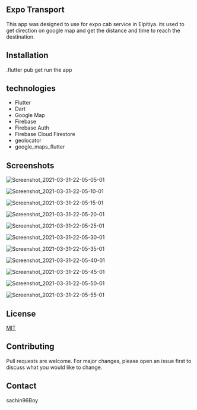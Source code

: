 ## Expo Transport

This app was designed to use for expo cab service in Elpitiya. its used to get direction on google map and get the distance and time to reach the destination.

## Installation

.flutter pub get
run the app

## technologies

- Flutter
- Dart
- Google Map
- Firebase
- Firebase Auth
- Firebase Cloud Firestore
- geolocator
- google_maps_flutter

## Screenshots

![Screenshot_2021-03-31-22-05-05-01](https://user-images.githubusercontent.com/60170900/113172100-1b5b4a00-926b-11eb-9b9a-9b9b9b9b9b9b.jpg)

![Screenshot_2021-03-31-22-05-10-01](https://user-images.githubusercontent.com/60170900/113172111-1e563a80-926b-11eb-9b9a-9b9b9b9b9b9b.jpg)

![Screenshot_2021-03-31-22-05-15-01](https://user-images.githubusercontent.com/60170900/113172119-20b89480-926b-11eb-9b9a-9b9b9b9b9b9b.jpg)

![Screenshot_2021-03-31-22-05-20-01](https://user-images.githubusercontent.com/60170900/113172126-231aee80-926b-11eb-9b9a-9b9b9b9b9b9b.jpg)

![Screenshot_2021-03-31-22-05-25-01](https://user-images.githubusercontent.com/60170900/113172133-257d4880-926b-11eb-9b9a-9b9b9b9b9b9b.jpg)

![Screenshot_2021-03-31-22-05-30-01](https://user-images.githubusercontent.com/60170900/113172140-27470c00-926b-11eb-9b9a-9b9b9b9b9b9b.jpg)

![Screenshot_2021-03-31-22-05-35-01](https://user-images.githubusercontent.com/60170900/113172147-29a96600-926b-11eb-9b9a-9b9b9b9b9b9b.jpg)

![Screenshot_2021-03-31-22-05-40-01](https://user-images.githubusercontent.com/60170900/113172154-2b732980-926b-11eb-9b9a-9b9b9b9b9b9b.jpg)

![Screenshot_2021-03-31-22-05-45-01](https://user-images.githubusercontent.com/60170900/113172161-2d3ced00-926b-11eb-9b9a-9b9b9b9b9b9b.jpg)

![Screenshot_2021-03-31-22-05-50-01](https://user-images.githubusercontent.com/60170900/113172168-2f9f4700-926b-11eb-9b9a-9b9b9b9b9b9b.jpg)

![Screenshot_2021-03-31-22-05-55-01](https://user-images.githubusercontent.com/60170900/113172175-3201a100-926b-11eb-9b9a-9b9b9b9b9b9b.jpg)



## License

[MIT](https://choosealicense.com/licenses/mit/)

## Contributing

Pull requests are welcome. For major changes, please open an issue first to discuss what you would like to change.


## Contact
sachin96Boy



